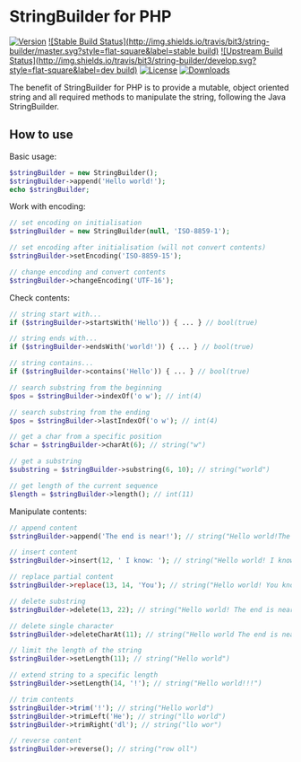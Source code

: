 StringBuilder for PHP
=====================

[![Version](http://img.shields.io/packagist/v/bit3/string-builder.svg?style=flat-square)](https://packagist.org/packages/bit3/string-builder)
[![Stable Build Status](http://img.shields.io/travis/bit3/string-builder/master.svg?style=flat-square&label=stable build)](https://travis-ci.org/bit3/string-builder)
[![Upstream Build Status](http://img.shields.io/travis/bit3/string-builder/develop.svg?style=flat-square&label=dev build)](https://travis-ci.org/bit3/string-builder)
[![License](http://img.shields.io/packagist/l/bit3/string-builder.svg?style=flat-square)](http://spdx.org/licenses/LGPL-3.0+)
[![Downloads](http://img.shields.io/packagist/dt/bit3/string-builder.svg?style=flat-square)](https://packagist.org/packages/bit3/string-builder)

The benefit of StringBuilder for PHP is to provide a mutable, object oriented string and all required methods to manipulate the string, following the Java StringBuilder.

How to use
----------

Basic usage:
```php
$stringBuilder = new StringBuilder();
$stringBuilder->append('Hello world!');
echo $stringBuilder;
```

Work with encoding:
```php
// set encoding on initialisation
$stringBuilder = new StringBuilder(null, 'ISO-8859-1');

// set encoding after initialisation (will not convert contents)
$stringBuilder->setEncoding('ISO-8859-15');

// change encoding and convert contents
$stringBuilder->changeEncoding('UTF-16');
```

Check contents:
```php
// string start with...
if ($stringBuilder->startsWith('Hello')) { ... } // bool(true)

// string ends with...
if ($stringBuilder->endsWith('world!')) { ... } // bool(true)

// string contains...
if ($stringBuilder->contains('Hello')) { ... } // bool(true)

// search substring from the beginning
$pos = $stringBuilder->indexOf('o w'); // int(4)

// search substring from the ending
$pos = $stringBuilder->lastIndexOf('o w'); // int(4)

// get a char from a specific position
$char = $stringBuilder->charAt(6); // string("w")

// get a substring
$substring = $stringBuilder->substring(6, 10); // string("world")

// get length of the current sequence
$length = $stringBuilder->length(); // int(11)
```

Manipulate contents:
```php
// append content
$stringBuilder->append('The end is near!'); // string("Hello world!The end is near!")

// insert content
$stringBuilder->insert(12, ' I know: '); // string("Hello world! I know: The end is near!")

// replace partial content
$stringBuilder->replace(13, 14, 'You'); // string("Hello world! You know: The end is near!")

// delete substring
$stringBuilder->delete(13, 22); // string("Hello world! The end is near!")

// delete single character
$stringBuilder->deleteCharAt(11); // string("Hello world The end is near!")

// limit the length of the string
$stringBuilder->setLength(11); // string("Hello world")

// extend string to a specific length
$stringBuilder->setLength(14, '!'); // string("Hello world!!!")

// trim contents
$stringBuilder->trim('!'); // string("Hello world")
$stringBuilder->trimLeft('He'); // string("llo world")
$stringBuilder->trimRight('dl'); // string("llo wor")

// reverse content
$stringBuilder->reverse(); // string("row oll")
```
